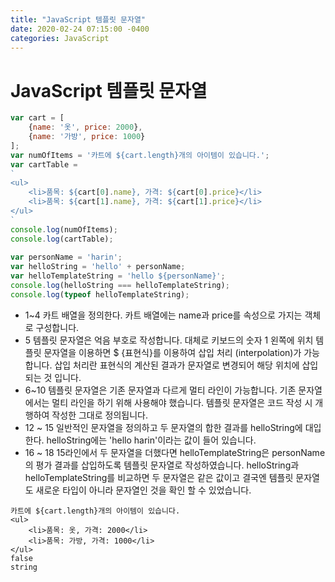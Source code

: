 ```yaml
---
title: "JavaScript 템플릿 문자열"
date: 2020-02-24 07:15:00 -0400
categories: JavaScript
---
```

# JavaScript 템플릿 문자열
```javascript
var cart = [
    {name: '옷', price: 2000},
    {name: '가방', price: 1000}
];
var numOfItems = '카트에 ${cart.length}개의 아이템이 있습니다.'; 
var cartTable = 
`
<ul>
    <li>품목: ${cart[0].name}, 가격: ${cart[0].price}</li>
    <li>품목: ${cart[1].name}, 가격: ${cart[1].price}</li>
</ul>
`
console.log(numOfItems);
console.log(cartTable);
    
var personName = 'harin';
var helloString = 'hello' + personName;
var helloTemplateString = 'hello ${personName}';
console.log(helloString === helloTemplateString);
console.log(typeof helloTemplateString);
```
- 1~4 카트 배열을 정의한다. 카트 배열에는 name과 price를 속성으로 가지는 객체로 구성합니다.
- 5 템플릿 문자열은 억음 부호로 작성합니다. 대체로 키보드의 숫자 1 왼쪽에 위치 템플릿 문자열을 이용하면 $ {표현식}를 이용하여 삽입 처리 (interpolation)가 가능합니다.
삽입 처리란 표현식의 계산된 결과가 문자열로 변경되어 해당 위치에 삽입 되는 것 입니다.
- 6~10 템플릿 문자열은 기존 문자열과 다르게 멀티 라인이 가능합니다. 기존 문자열에서는 멀티 라인을 하기 위해 사용해야 했습니다. 템플릿 문자열은 코드 작성 시 개행하여 작성한 그대로 정의됩니다.
- 12 ~ 15 일반적인 문자열을 정의하고 두 문자열의 합한 결과를 helloString에 대입한다. helloString에는 'hello harin'이라는 값이 들어 있습니다.
- 16 ~ 18 15라인에서 두 문자열을 더했다면 helloTemplateString은 personName의 평가 결과를 삽입하도록 템플릿 문자열로 작성하였습니다. helloString과 helloTemplateString를 비교하면 두 문자열은 같은 값이고 결국엔 템플릿 문자열도 새로운 타입이 아니라 문자열인 것을 확인 할 수 있었습니다.  

```shell
카트에 ${cart.length}개의 아이템이 있습니다.    
<ul>
    <li>품목: 옷, 가격: 2000</li>
    <li>품목: 가방, 가격: 1000</li>
</ul>    
false
string
```